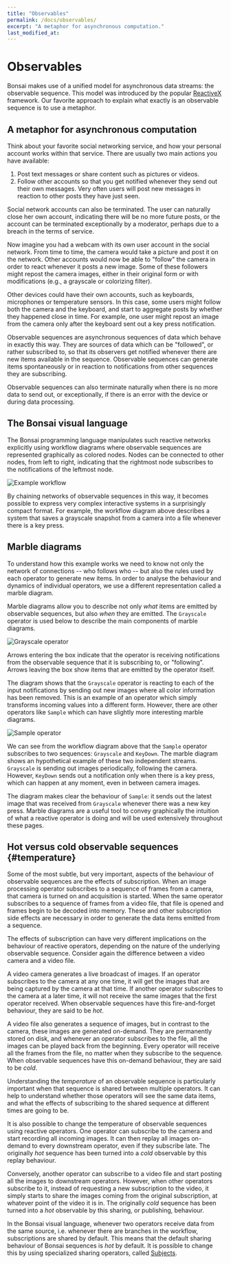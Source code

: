 ```yaml
---
title: "Observables"
permalink: /docs/observables/
excerpt: "A metaphor for asynchronous computation."
last_modified_at:
---
```


# Observables

Bonsai makes use of a unified model for asynchronous data streams: the observable sequence. This model was introduced by the popular [ReactiveX](http://reactivex.io/) framework. Our favorite approach to explain what exactly is an observable sequence is to use a metaphor.

## A metaphor for asynchronous computation

Think about your favorite social networking service, and how your personal account works within that service. There are usually two main actions you have available:

1. Post text messages or share content such as pictures or videos.
2. Follow other accounts so that you get notified whenever they send out their own messages. Very often users will post new messages in reaction to other posts they have just seen.

Social network accounts can also be terminated. The user can naturally close her own account, indicating there will be no more future posts, or the account can be terminated exceptionally by a moderator, perhaps due to a breach in the terms of service.

Now imagine you had a webcam with its own user account in the social network. From time to time, the camera would take a picture and post it on the network. Other accounts would now be able to "follow" the camera in order to react whenever it posts a new image. Some of these followers might repost the camera images, either in their original form or with modifications (e.g., a grayscale or colorizing filter).

Other devices could have their own accounts, such as keyboards, microphones or temperature sensors. In this case, some users might follow both the camera and the keyboard, and start to aggregate posts by whether they happened close in time. For example, one user might repost an image from the camera only after the keyboard sent out a key press notification.

Observable sequences are asynchronous sequences of data which behave in exactly this way. They are sources of data which can be "followed", or rather subscribed to, so that its observers get notified whenever there are new items available in the sequence. Observable sequences can generate items spontaneously or in reaction to notifications from other sequences they are subscribing.

Observable sequences can also terminate naturally when there is no more data to send out, or exceptionally, if there is an error with the device or during data processing.

## The Bonsai visual language

The Bonsai programming language manipulates such reactive networks explicitly using workflow diagrams where observable sequences are represented graphically as colored nodes. Nodes can be connected to other nodes, from left to right, indicating that the rightmost node subscribes to the notifications of the leftmost node.

![Example workflow](~/images/sampleframe.svg)

By chaining networks of observable sequences in this way, it becomes possible to express very complex interactive systems in a surprisingly compact format. For example, the workflow diagram above describes a system that saves a grayscale snapshot from a camera into a file whenever there is a key press.

## Marble diagrams

To understand how this example works we need to know not only the network of connections -- who follows who -- but also the rules used by each operator to generate new items. In order to analyse the behaviour and dynamics of individual operators, we use a different representation called a marble diagram.

Marble diagrams allow you to describe not only _what_ items are emitted by observable sequences, but also _when_ they are emitted. The `Grayscale` operator is used below to describe the main components of marble diagrams.

![Grayscale operator](~/images/grayscale.svg)

Arrows entering the box indicate that the operator is receiving notifications from the observable sequence that it is subscribing to, or "following". Arrows leaving the box show items that are emitted by the operator itself.

The diagram shows that the `Grayscale` operator is reacting to each of the input notifications by sending out new images where all color information has been removed. This is an example of an operator which simply transforms incoming values into a different form. However, there are other operators like `Sample` which can have slightly more interesting marble diagrams.

![Sample operator](~/images/sample.svg)

We can see from the workflow diagram above that the `Sample` operator subscribes to two sequences: `Grayscale` and `KeyDown`. The marble diagram shows an hypothetical example of these two independent streams. `Grayscale` is sending out images periodically, following the camera. However, `KeyDown` sends out a notification only when there is a key press, which can happen at any moment, even in between camera images.

The diagram makes clear the behaviour of `Sample`: it sends out the latest image that was received from `Grayscale` whenever there was a new key press. Marble diagrams are a useful tool to convey graphically the intuition of what a reactive operator is doing and will be used extensively throughout these pages.

## Hot versus cold observable sequences {#temperature}

Some of the most subtle, but very important, aspects of the behaviour of observable sequences are the effects of subscription. When an image processing operator subscribes to a sequence of frames from a camera, that camera is turned on and acquisition is started. When the same operator subscribes to a sequence of frames from a video file, that file is opened and frames begin to be decoded into memory. These and other subscription side effects are necessary in order to generate the data items emitted from a sequence.

The effects of subscription can have very different implications on the behaviour of reactive operators, depending on the nature of the underlying observable sequence. Consider again the difference between a video camera and a video file.

A video camera generates a live broadcast of images. If an operator subscribes to the camera at any one time, it will get the images that are being captured by the camera at that time. If another operator subscribes to the camera at a later time, it will not receive the same images that the first operator received. When observable sequences have this fire-and-forget behaviour, they are said to be _hot_.

A video file also generates a sequence of images, but in contrast to the camera, these images are generated on-demand. They are permanently stored on disk, and whenever an operator subscribes to the file, all the images can be played back from the beginning. Every operator will receive all the frames from the file, no matter when they subscribe to the sequence. When observable sequences have this on-demand behaviour, they are said to be _cold_.

Understanding the _temperature_ of an observable sequence is particularly important when that sequence is shared between multiple operators. It can help to understand whether those operators will see the same data items, and what the effects of subscribing to the shared sequence at different times are going to be.

It is also possible to change the temperature of observable sequences using reactive operators. One operator can subscribe to the camera and start recording all incoming images. It can then replay all images on-demand to every downstream operator, even if they subscribe late. The originally _hot_ sequence has been turned into a _cold_ observable by this replay behaviour.

Conversely, another operator can subscribe to a video file and start posting all the images to downstream operators. However, when other operators subscribe to it, instead of requesting a new subscription to the video, it simply starts to share the images coming from the original subscription, at whatever point of the video it is in. The originally _cold_ sequence has been turned into a _hot_ observable by this sharing, or publishing, behaviour.

In the Bonsai visual language, whenever two operators receive data from the same source, i.e. whenever there are branches in the workflow, subscriptions are shared by default. This means that the default sharing behaviour of Bonsai sequences is _hot_ by default. It is possible to change this by using specialized sharing operators, called [Subjects](/docs/subjects/).
